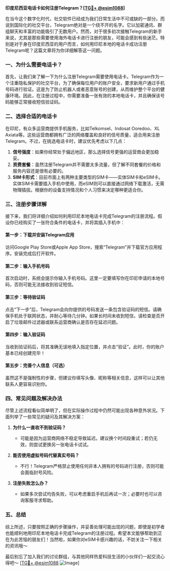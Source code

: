 **印度尼西亚电话卡如何注册Telegram？[[TG💪+ @esim1088](https://t.me/s/esim1088)]**

在当今这个数字化时代，社交软件已经成为我们日常生活中不可或缺的一部分。而说到国际化的社交平台，Telegram绝对是一个绕不开的名字。它以加密通讯、群组聊天和丰富的功能吸引了无数用户。然而，对于很多初次接触Telegram的新手来说，尤其是那些需要使用海外电话卡进行注册的朋友，可能会感到有些迷茫。特别是对于身在印度尼西亚的用户而言，如何用印尼本地的电话卡成功注册Telegram呢？这篇文章将为你详细解答这一问题。

### 一、为什么需要电话卡？

首先，让我们来了解一下为什么注册Telegram需要使用电话卡。Telegram作为一个注重隐私保护的社交平台，为了确保每位用户的账户安全，要求新用户通过手机号码进行验证。这是为了防止机器人或者恶意账号的创建，从而维护整个平台的健康环境。因此，在注册过程中，你需要准备一张有效的本地电话卡，并且确保该号码能够正常接收短信验证码。

### 二、选择合适的电话卡

在印尼，有众多运营商提供手机服务，比如Telkomsel、Indosat Ooredoo、XL Axiata等。这些运营商都拥有广泛的网络覆盖和良好的信号质量，适合用来注册Telegram。不过，在挑选电话卡时，建议优先考虑以下几点：

1. **信号强度**：如果你经常处于偏远地区，那么选择信号更强的运营商会更加稳妥。
2. **资费套餐**：虽然注册Telegram并不需要太多流量，但了解不同套餐的价格和服务内容还是很有必要的。
3. **SIM卡形式**：目前市面上有两种主要类型的SIM卡——实体SIM卡和eSIM卡。实体SIM卡需要插入手机中使用，而eSIM则可以直接通过网络下载激活，无需物理插拔。根据你的设备支持情况和个人习惯来决定哪种更适合你。

### 三、注册步骤详解

接下来，我们将详细介绍如何利用印尼本地电话卡完成Telegram的注册流程。假设你已经购买了一张符合条件的电话卡，并将其插入手机中：

#### 第一步：下载并安装Telegram应用
访问Google Play Store或Apple App Store，搜索“Telegram”并下载官方应用程序。安装完成后打开软件。

#### 第二步：输入手机号码
首次启动时，系统会提示你输入手机号码。这里一定要填写你在印尼申请的本地号码，否则可能无法接收到验证短信。

#### 第三步：等待验证码
点击“下一步”后，Telegram会向你提供的号码发送一条包含验证码的短信。请确保手机处于联网状态，并耐心等待几分钟。如果长时间未收到短信，请检查是否开启了垃圾邮件过滤器或联系运营商确认是否存在延迟问题。

#### 第四步：输入验证码
当收到验证码后，将其准确无误地填入指定位置，并点击“验证”。此时，你的账户基本已经创建完毕！

#### 第五步：完善个人信息（可选）
虽然这不是强制性的步骤，但建议你填写头像、昵称等相关信息，这样可以让其他联系人更容易识别你。

### 四、常见问题及解决办法

尽管上述流程看似简单明了，但在实际操作过程中仍然可能出现各种意外状况。下面列举了一些常见的疑问及其解决方案：

1. **为什么一直收不到验证码？**
   - 可能是因为运营商网络不稳定导致延迟。建议换个时间段重试；若仍无效，则尝试更换另一张电话卡试试。
   
2. **能否使用虚拟号码代替真实号码？**
   - 不行！Telegram严格禁止使用任何非本人拥有的号码进行注册，否则可能会面临封号风险。

3. **注册失败怎么办？**
   - 如果多次尝试均告失败，可以考虑重启手机后再试一次；必要时也可以咨询客服寻求帮助。

### 五、总结

综上所述，只要按照正确的步骤操作，并妥善处理可能出现的问题，即使是初学者也能顺利地用印尼本地电话卡完成Telegram的注册过程。希望本文能够帮助到正在为此苦恼的朋友们！当然啦，如果你对eSIM卡感兴趣的话，不妨关注一下相关的资讯哦～

最后别忘了加入我们的讨论群组，与其他同样热爱科技生活的小伙伴们一起交流心得吧～ [[TG💪+ @esim1088](https://t.me/s/esim1088) ![Image](https://i.postimg.cc/4NQfJmqS/Snipaste-2025-05-13-00-14-12.png)]